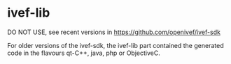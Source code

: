 # ivef-lib
DO NOT USE, see recent versions in https://github.com/openivef/ivef-sdk

For older versions of the ivef-sdk, the ivef-lib part contained the generated code in the flavours qt-C++, java, php or ObjectiveC.
